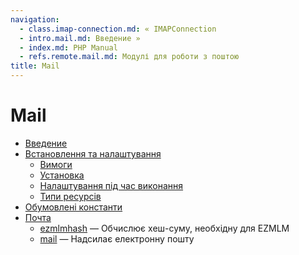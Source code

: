 ```yaml
---
navigation:
  - class.imap-connection.md: « IMAPConnection
  - intro.mail.md: Введение »
  - index.md: PHP Manual
  - refs.remote.mail.md: Модулі для роботи з поштою
title: Mail
---
```

# Mail

-   [Введение](intro.mail.md)
-   [Встановлення та налаштування](mail.setup.md)
    -   [Вимоги](mail.requirements.md)
    -   [Установка](mail.installation.md)
    -   [Налаштування під час виконання](mail.configuration.md)
    -   [Типи ресурсів](mail.resources.md)
-   [Обумовлені константи](mail.constants.md)
-   [Почта](ref.mail.md)
    -   [ezmlmhash](function.ezmlm-hash.md) — Обчислює хеш-суму, необхідну для EZMLM
    -   [mail](function.mail.md) — Надсилає електронну пошту
